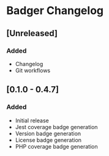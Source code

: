 # Badger Changelog

## [Unreleased]
### Added
- Changelog
- Git workflows

## [0.1.0 - 0.4.7]
### Added
- Initial release
- Jest coverage badge generation
- Version badge generation
- License badge generation
- PHP coverage badge generation